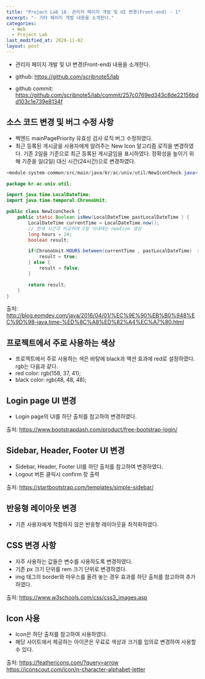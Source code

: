 ```yaml
---
title: "Project Lab 18. 관리자 페이지 개발 및 UI 변경(Front-end) - 1"
excerpt: "- 기타 페이지 개발 내용을 소개한다."
categories:
  - Web
  - Project Lab
last_modified_at: 2020-11-02
layout: post
---
```

- 관리자 페이지 개발 및 UI 변경(Front-end) 내용을 소개한다.



- github: https://github.com/scribnote5/lab
- github commit: https://github.com/scribnote5/lab/commit/257c0769ed343c8de22156bdd103c1e739e8134f



## 소스 코드 변경 및 버그 수정 사항
- 벡엔드 mainPagePriority 유효성 검사 로직 버그 수정하였다.
- 최근 등록된 게시글을 사용자에게 알려주는 New Icon 알고리즘 로직을 변경하였다. 기존 2일을 기준으로 최근 등록된 게시글임을 표시하였다. 정확성을 높이기 위해 기준을 일(2일) 대신 시간(24시간)으로 변경하였다.

```java
<module-system-common/src/main/java/kr/ac/univ/util/NewIconCheck.java>

package kr.ac.univ.util;

import java.time.LocalDateTime;
import java.time.temporal.ChronoUnit;

public class NewIconCheck {
    public static Boolean isNew(LocalDateTime pastLocalDateTime ) {
        LocalDateTime currentTime = LocalDateTime.now();
        // 현재 시간과 비교하여 2일 이내에는 newIcon 생성
        long hours = 24;
        boolean result;

        if(ChronoUnit.HOURS.between(currentTime , pastLocalDateTime)  >= -24 ) {
            result = true;
        } else {
            result = false;
        }

        return result;
    }
}
```

출처: <http://blog.eomdev.com/java/2016/04/01/%EC%9E%90%EB%B0%948%EC%9D%98-java.time-%ED%8C%A8%ED%82%A4%EC%A7%80.html>



## 프로젝트에서 주로 사용하는 색상
- 프로젝트에서 주로 사용하는 색은 바탕에 black과 액션 효과에 red로 설정하였다. rgb는 다음과 같다.
- red color: rgb(158, 37, 41);
- black color: rgb(48, 48, 48);



## Login page UI 변경
- Login page의 UI를 하단 출처를 참고하여 변경하였다.

출처: <https://www.bootstrapdash.com/product/free-bootstrap-login/>



## Sidebar, Header, Footer UI 변경
- Sidebar, Header, Footer UI를 하단 출처를 참고하여 변경하였다.
- Logout 버튼 클릭시 confirm 창 출력

출처: <https://startbootstrap.com/templates/simple-sidebar/>



## 반응형 레이아웃 변경
- 기존 사용자에게 적합하지 않은 반응형 레이아웃을 최적화하였다.



## CSS 변경 사항
- 자주 사용하는 값들은 변수를 사용하도록 변경하였다.
- 기존 px 크기 단위를 rem 크기 단위로 변경하였다.
- img 태그의 border와 마우스를 올려 놓는 경우 효과를 하단 출처를 참고하여 추가하였다.

출처: <https://www.w3schools.com/css/css3_images.asp>



## Icon 사용
- Icon은 하단 출처를 참고하여 사용하였다.
- 해당 사이트에서 제공하는 아이콘은 무료로 색상과 크기를 임의로 변경하여 사용할 수 있다.

출처: <https://feathericons.com/?query=arrow><br>
<https://iconscout.com/icon/n-character-alphabet-letter>
